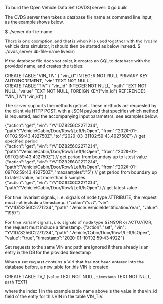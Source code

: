 To build the Open Vehicle Data Set (OVDS) server:
$ go build

The OVDS server then takes a database file name as command line input, as the example shows below.

$ ./server db-file-name

There is one exemption, and that is when it is used together with the livesim vehicle data simulator, it should then be started as below instead.
$ ./ovds_server db-file-name livesim


If the database file does not exist, it creates an SQLite database with the provided name, and creates the tables:

CREATE TABLE "VIN_TIV" ( "vin_id" INTEGER NOT NULL PRIMARY KEY AUTOINCREMENT, "vin" TEXT NOT NULL )<br>
CREATE TABLE "TIV" ( "vin_id" INTEGER NOT NULL, "path" TEXT NOT NULL, "value" TEXT NOT NULL, FOREIGN KEY("vin_id") REFERENCES "VIN_TIV"("vin_id") )

The server supports the methods get/set. These methods are requested by the client via HTTP POST, with a JSON payload that specifies which method is requested, and the accompanying input parameters, see examples below.


{"action":"get", "vin": "YV1DZ8256C2271234", "path":"Vehicle/Cabin/Door/Row1/Left/IsOpen", "from":"2020-01-01T02:59:43.492750Z", "to":"2020-03-31T02:59:43.492750Z"} // get specified period<br>
{"action":"get", "vin": "YV1DZ8256C2271234", "path":"Vehicle/Cabin/Door/Row1/Left/IsOpen", "from":"2020-01-09T02:59:43.492750Z"}  // get period from boundary up to latest value<br>
{"action":"get", "vin": "YV1DZ8256C2271234", "path":"Vehicle/Cabin/Door/Row1/Left/IsOpen", "from":"2020-01-09T02:59:43.492750Z", "maxsamples":"5"}  // get period from boundary up to latest value, not more than 5 samples<br>
{"action":"get", "vin": "YV1DZ8256C2271234", "path":"Vehicle/Cabin/Door/Row1/Left/IsOpen"}  // get latest value


For time invariant signals, i. e. signals of node type ATTRIBUTE, the request must not include a timestamp.
{"action":"set", "vin": "YV1DZ8256C2271234", "path":"Vehicle.VehicleIdentification.Year", "value": "1957"}<br>

For time variant signals, i. e. signals of node type SENSOR or ACTUATOR, the request must include a timestamp.
{"action":"set", "vin": "YV1DZ8256C2271234", "path":"Vehicle/Cabin/Door/Row1/Left/IsOpen", "value": "true", "timestamp":"2020-01-10T02:59:43.492Z"}<br>

Set requests to the same VIN and path are ignored if there already is an entry in the DB for the provided timestamp. 

When a set request contains a VIN that has not been entered into the database before, a new table for this VIN is created:

CREATE TABLE TV_1 (`value` TEXT NOT NULL, `timestamp` TEXT NOT NULL, `path` TEXT)

where the index 1 in the example table name above is the value in the vin_id field of the entry for this VIN in the table VIN_TIV.

